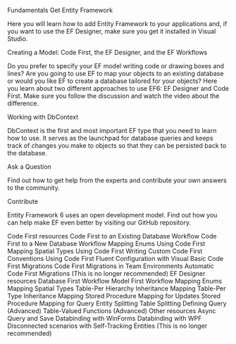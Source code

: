Fundamentals
Get Entity Framework

Here you will learn how to add Entity Framework to your applications and, if you want to use the EF Designer, make sure you get it installed in Visual Studio.

Creating a Model: Code First, the EF Designer, and the EF Workflows

Do you prefer to specify your EF model writing code or drawing boxes and lines? Are you going to use EF to map your objects to an existing database or would you like EF to create a database tailored for your objects? Here you learn about two different approaches to use EF6: EF Designer and Code First. Make sure you follow the discussion and watch the video about the difference.

Working with DbContext

DbContext is the first and most important EF type that you need to learn how to use. It serves as the launchpad for database queries and keeps track of changes you make to objects so that they can be persisted back to the database.

Ask a Question

Find out how to get help from the experts and contribute your own answers to the community.

Contribute

Entity Framework 6 uses an open development model. Find out how you can help make EF even better by visiting our GitHub repository.

Code First resources
Code First to an Existing Database Workflow
Code First to a New Database Workflow
Mapping Enums Using Code First
Mapping Spatial Types Using Code First
Writing Custom Code First Conventions
Using Code First Fluent Configuration with Visual Basic
Code First Migrations
Code First Migrations in Team Environments
Automatic Code First Migrations (This is no longer recommended)
EF Designer resources
Database First Workflow
Model First Workflow
Mapping Enums
Mapping Spatial Types
Table-Per Hierarchy Inheritance Mapping
Table-Per Type Inheritance Mapping
Stored Procedure Mapping for Updates
Stored Procedure Mapping for Query
Entity Splitting
Table Splitting
Defining Query (Advanced)
Table-Valued Functions (Advanced)
Other resources
Async Query and Save
Databinding with WinForms
Databinding with WPF
Disconnected scenarios with Self-Tracking Entities (This is no longer recommended)
